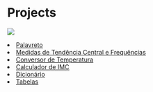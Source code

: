 # Projects
<img src="/lnkamaki/Projects/raw/master/gear.png"></img>
<u type= "circle">

<li><a href= "https://lnkamaki.github.io/Projects/projects/palavreto.html">Palavreto</a></li> 
 <li><a href= "https://lnkamaki.github.io/Projects/projects/mamemo.html">Medidas de Tendência Central e Frequências</a> </li>
 <li><a href= "https://lnkamaki.github.io/Projects/projects/conversor-temperatura.html">Conversor de Temperatura</a></li> 
 <li><a href= "https://lnkamaki.github.io/Projects/projects/calcular-imc.html">Calculador de IMC</a></li> 
 <!--<li><a href= "https://lnkamaki.github.io/Projects/projects/android.html">Projeto Android</a></li>-->
 <!--<li><a href= "https://lnkamaki.github.io/Projects/projects/teste3.html">Protótipo de Site</a></li>-->
 <!--<li><a href= "https://lnkamaki.github.io/Projects/projects/english.html">English Project</a></li>-->
 <li><a href= "https://lnkamaki.github.io/Projects/projects/dicionario.html">Dicionário</a></li>   
 <li><a href= "https://lnkamaki.github.io/Projects/projects/tabelas.html">Tabelas</a></li> 

 

 
